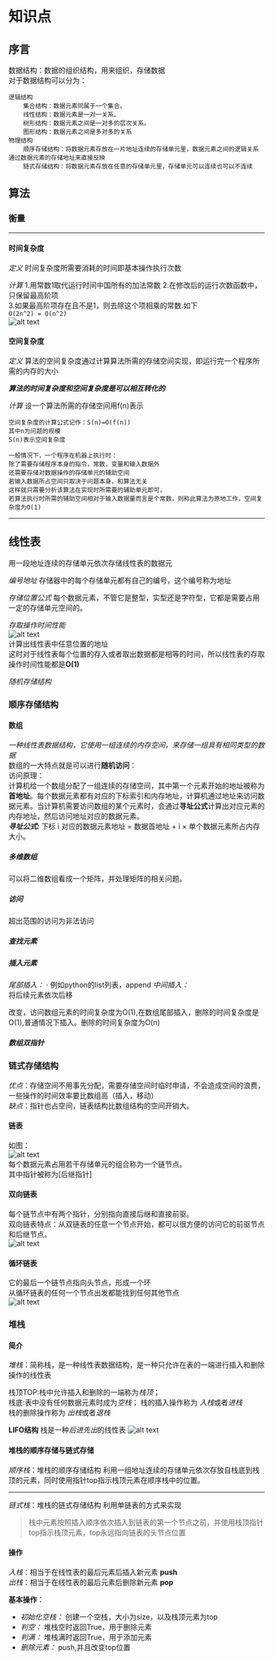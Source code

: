 # 知识点

## 序言
数据结构：数据的组织结构，用来组织，存储数据    
对于数据结构可以分为：
```  
逻辑结构    
    集合结构：数据元素同属于一个集合。  
    线性结构：数据元素是一对一关系。    
    树形结构：数据元素之间是一对多的层次关系。
    图形结构：数据元素之间是多对多的关系
物理结构
    顺序存储结构：将数据元素存放在一片地址连续的存储单元里，数据元素之间的逻辑关系通过数据元素的存储地址来直接反映  
    链式存储结构：将数据元素存放在任意的存储单元里，存储单元可以连续也可以不连续    

```

## 算法
### 衡量

---

#### 时间复杂度
*定义*
时间复杂度所需要消耗的时间即基本操作执行次数    

*计算*
1.用常数1取代运行时间中国所有的加法常数 
2.在修改后的运行次数函数中，只保留最高阶项  
3.如果最高阶项存在且不是1，则去除这个项相乘的常数.如下  
` O(2n^2) = O(n^2) `    
![alt text](image.png)  

#### 空间复杂度
*定义*
 算法的空间复杂度通过计算算法所需的存储空间实现，即运行完一个程序所需的内存的大小    

***算法的时间复杂度和空间复杂度是可以相互转化的***

*计算*
设一个算法所需的存储空间用f(n)表示
```
空间复杂度的计算公式记作：S(n)=O(f(n))　　
其中n为问题的规模
S(n)表示空间复杂度
```
```
一般情况下，一个程序在机器上执行时：    
除了需要存储程序本身的指令，常数，变量和输入数据外  
还需要存储对数据操作的存储单元的辅助空间    
若输入数据所占空间只取决于问题本身，和算法无关      
这样就只需要分析该算法在实现时所需要的辅助单元即可，    
若算法执行时所需的辅助空间相对于输入数据量而言是个常数，则称此算法为原地工作，空间复杂度为O(1)  

```


---


## 线性表
用一段地址连续的存储单元依次存储线性表的数据元  

*编号地址*
存储器中的每个存储单元都有自己的编号，这个编号称为地址

*存储位置公式*
每个数据元素，不管它是整型，实型还是字符型，它都是需要占用一定的存储单元空间的。    

*存取操作时间性能*  
![alt text](3299b62adab56610e01de064e0154606.png)   
计算出线性表中任意位置的地址    
这时对于线性表每个位置的存入或者取出数据都是相等的时间，所以线性表的存取操作时间性能都是**O(1)**    
    
*随机存储结构*  

### 顺序存储结构

#### 数组
*一种线性表数据结构，它使用一组连续的内存空间，来存储一组具有相同类型的数据*    
数组的一大特点就是可以进行**随机访问**：    
访问原理：  
计算机给一个数组分配了一组连续的存储空间，其中第一个元素开始的地址被称为**首地址**。每个数据元素都有对应的下标索引和内存地址，计算机通过地址来访问数据元素。当计算机需要访问数组的某个元素时，会通过**寻址公式**计算出对应元素的内存地址，然后访问地址对应的数据元素。  
___寻址公式:___ 下标 i 对应的数据元素地址 = 数据首地址 + i × 单个数据元素所占内存大小。 

##### 多维数组

可以将二维数组看成一个矩阵，并处理矩阵的相关问题。  

##### 访问
超出范围的访问为非法访问    

##### 查找元素    

##### 插入元素    
*尾部插入：*    ·
例如python的list列表，append
*中间插入：*    
将后续元素依次后移  

改变，访问数组元素的时间复杂度为O(1),在数组尾部插入，删除的时间复杂度是O(1),普通情况下插入。删除的时间复杂度为O(n)  

##### 数组双指针

### 链式存储结构
*优点*：存储空间不用事先分配，需要存储空间时临时申请，不会造成空间的浪费，一些操作的时间效率要比数组高（插入，移动）    
*缺点*：指针也占空间，链表结构比数组结构的空间开销大。

#### 链表   
如图：  
![alt text](image-1.png)    
每个数据元素占用若干存储单元的组合称为一个链节点。  
其中指针被称为[后继指针]    

#### 双向链表   
每个链节点中有两个指针，分别指向直接后继和直接前驱。    
双向链表特点：从双链表的任意一个节点开始，都可以很方便的访问它的前驱节点和后继节点。    
![alt text](image-2.png)

#### 循环链表
它的最后一个链节点指向头节点，形成一个环    
从循环链表的任何一个节点出发都能找到任何其他节点    
![alt text](image-3.png)

### 堆栈
#### 简介
*堆栈*：简称栈，是一种线性表数据结构，是一种只允许在表的一端进行插入和删除操作的线性表    

栈顶TOP:栈中允许插入和删除的一端称为*栈顶*；    
栈底:表中没有任何数据元素时成为*空栈*； 
栈的插入操作称为 *入栈*或者*进栈*   
栈的删除操作称为 *出栈*或者*退栈*

**LIFO结构** 栈是一种*后进先出*的线性表 
![alt text](image-4.png)    




#### 堆栈的顺序存储与链式存储   

*顺序栈*：堆栈的顺序存储结构
利用一组地址连续的存储单元依次存放自栈底到栈顶的元素，同时使用指针top指示栈顶元素在顺序栈中的位置。     

---

*链式栈*：堆栈的链式存储结构
利用单链表的方式来实现

>栈中元素按照插入顺序依次插入到链表的第一个节点之前，并使用栈顶指针top指示栈顶元素，top永远指向链表的头节点位置  

#### 操作   
*入栈*：相当于在线性表的最后元素后插入新元素  **push**  
*出栈*：相当于在线性表的最后元素后删除新元素  **pop**   

**基本操作**：    
- *初始化空栈：*  创建一个空栈，大小为size，以及栈顶元素为top 
- *判空：* 堆栈空时返回True，用于删除元素  
- *判满：* 堆栈满时返回True，用于添加元素  
- *删除元素：* push,并且改变top位置 











